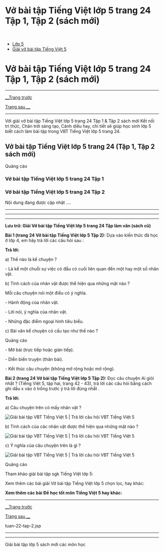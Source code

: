 # Vở bài tập Tiếng Việt lớp 5 trang 24 Tập 1, Tập 2 (sách mới)

﻿

  * [Lớp 5](https://vietjack.com/series/lop-5.jsp)
  * [Giải vở bài tập Tiếng Việt 5](https://vietjack.com/giai-vo-bai-tap-tieng-viet-5/index.jsp)



# Vở bài tập Tiếng Việt lớp 5 trang 24 Tập 1, Tập 2 (sách mới)

* * *

[__Trang trước](https://vietjack.com/giai-vo-bai-tap-tieng-viet-5/tuan-22-tap-2.jsp)

[Trang sau __](https://vietjack.com/giai-vo-bai-tap-tieng-viet-5/tuan-22-tap-2.jsp)

* * *

Với giải vở bài tập Tiếng Việt lớp 5 trang 24 Tập 1 & Tập 2 sách mới Kết nối tri thức, Chân trời sáng tạo, Cánh diều hay, chi tiết sẽ giúp học sinh lớp 5 biết cách làm bài tập trong VBT Tiếng Việt lớp 5 trang 24.

## Vở bài tập Tiếng Việt lớp 5 trang 24 (Tập 1, Tập 2 sách mới)

Quảng cáo

### Vở bài tập Tiếng Việt lớp 5 trang 24 Tập 1

### Vở bài tập Tiếng Việt lớp 5 trang 24 Tập 2

Nội dung đang được cập nhật ....

* * *

* * *

* * *

**Lưu trữ: Giải Vở bài tập Tiếng Việt lớp 5 trang 24 Tập làm văn (sách cũ)**

**Bài 1 (trang 24 Vở bài tập Tiếng Việt lớp 5 Tập 2):** Dựa vào kiến thức đã học ở lớp 4, em hãy trả lời các câu hỏi sau :

**Trả lời:**

a) Thế nào là kể chuyện ? 

\- Là kể một chuỗi sự việc có đầu có cuối liên quan đến một hay một số nhân vật. 

b) Tính cách của nhân vật được thể hiện qua những mặt nào ?

Mỗi câu chuyện nói một điều có ý nghĩa.

\- Hành động của nhân vật.

\- Lời nói, ý nghĩa của nhân vật.

\- Những đặc điểm ngoại hình tiêu biểu.

c) Bài văn kể chuyện có cấu tạo như thế nào ?

Quảng cáo

\- Mở bài (trực tiếp hoặc gián tiếp).

\- Diễn biến truyện (thân bài).

\- Kết thúc câu chuyện (không mở rộng hoặc mở rộng).

**Bài 2 (trang 24 Vở bài tập Tiếng Việt lớp 5 Tập 2):** Đọc câu chuyện Ai giỏi nhất ? (Tiếng Việt 5, tập hai, trang 42 - 43), trả lời các câu hỏi bằng cách ghi dấu x vào ô trống trước ý trả lời đúng nhất .

**Trả lời:**

a) Câu chuyện trên có mấy nhân vật ? 

![Giải bài tập VBT Tiếng Việt 5 | Trả lời câu hỏi VBT Tiếng Việt 5](https://vietjack.com/giai-vo-bai-tap-tieng-viet-5/images/tap-lam-van-tuan-22-trang-24-tap-2-1.PNG)

b) Tính cách của các nhân vật được thể hiện qua những mặt nào ? 

![Giải bài tập VBT Tiếng Việt 5 | Trả lời câu hỏi VBT Tiếng Việt 5](https://vietjack.com/giai-vo-bai-tap-tieng-viet-5/images/tap-lam-van-tuan-22-trang-24-tap-2-2.PNG)

c) Ý nghĩa của câu chuyện trên là gì ?

![Giải bài tập VBT Tiếng Việt 5 | Trả lời câu hỏi VBT Tiếng Việt 5](https://vietjack.com/giai-vo-bai-tap-tieng-viet-5/images/tap-lam-van-tuan-22-trang-24-tap-2-3.PNG)

Quảng cáo

Tham khảo giải bài tập sgk Tiếng Việt lớp 5:

Xem thêm các bài giải Vở bài tập Tiếng Việt lớp 5 chọn lọc, hay khác:

**Xem thêm các bài Để học tốt môn Tiếng Việt 5 hay khác:**

* * *

[__Trang trước](https://vietjack.com/giai-vo-bai-tap-tieng-viet-5/tuan-22-tap-2.jsp)

[Trang sau __](https://vietjack.com/giai-vo-bai-tap-tieng-viet-5/tuan-22-tap-2.jsp)

tuan-22-tap-2.jsp

* * *

* * *

Giải bài tập lớp 5 sách mới các môn học
